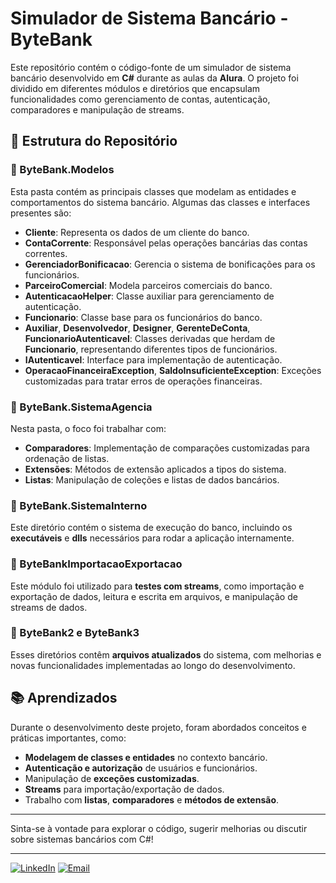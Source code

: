 # Simulador de Sistema Bancário - ByteBank

Este repositório contém o código-fonte de um simulador de sistema bancário desenvolvido em **C#** durante as aulas da **Alura**. O projeto foi dividido em diferentes módulos e diretórios que encapsulam funcionalidades como gerenciamento de contas, autenticação, comparadores e manipulação de streams.

## 🏦 Estrutura do Repositório

### 📂 ByteBank.Modelos

Esta pasta contém as principais classes que modelam as entidades e comportamentos do sistema bancário. Algumas das classes e interfaces presentes são:

- **Cliente**: Representa os dados de um cliente do banco.
- **ContaCorrente**: Responsável pelas operações bancárias das contas correntes.
- **GerenciadorBonificacao**: Gerencia o sistema de bonificações para os funcionários.
- **ParceiroComercial**: Modela parceiros comerciais do banco.
- **AutenticacaoHelper**: Classe auxiliar para gerenciamento de autenticação.
- **Funcionario**: Classe base para os funcionários do banco.
- **Auxiliar**, **Desenvolvedor**, **Designer**, **GerenteDeConta**, **FuncionarioAutenticavel**: Classes derivadas que herdam de **Funcionario**, representando diferentes tipos de funcionários.
- **IAutenticavel**: Interface para implementação de autenticação.
- **OperacaoFinanceiraException**, **SaldoInsuficienteException**: Exceções customizadas para tratar erros de operações financeiras.

### 📂 ByteBank.SistemaAgencia

Nesta pasta, o foco foi trabalhar com:
- **Comparadores**: Implementação de comparações customizadas para ordenação de listas.
- **Extensões**: Métodos de extensão aplicados a tipos do sistema.
- **Listas**: Manipulação de coleções e listas de dados bancários.

### 📂 ByteBank.SistemaInterno

Este diretório contém o sistema de execução do banco, incluindo os **executáveis** e **dlls** necessários para rodar a aplicação internamente.

### 📂 ByteBankImportacaoExportacao

Este módulo foi utilizado para **testes com streams**, como importação e exportação de dados, leitura e escrita em arquivos, e manipulação de streams de dados.

### 📂 ByteBank2 e ByteBank3

Esses diretórios contêm **arquivos atualizados** do sistema, com melhorias e novas funcionalidades implementadas ao longo do desenvolvimento.
   
## 📚 Aprendizados

Durante o desenvolvimento deste projeto, foram abordados conceitos e práticas importantes, como:
- **Modelagem de classes e entidades** no contexto bancário.
- **Autenticação e autorização** de usuários e funcionários.
- Manipulação de **exceções customizadas**.
- **Streams** para importação/exportação de dados.
- Trabalho com **listas**, **comparadores** e **métodos de extensão**.

---

Sinta-se à vontade para explorar o código, sugerir melhorias ou discutir sobre sistemas bancários com C#!

---

[![LinkedIn](https://img.shields.io/badge/-LinkedIn-blue?style=flat&logo=Linkedin&logoColor=white)](https://github.com/ThalesOliveira100)
[![Email](https://img.shields.io/badge/-Email-c14438?style=flat&logo=Gmail&logoColor=white)](mailto:toliveiradev@outlook.com)
